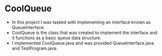 # CoolQueue

- In this project I was tasked with implementing an interface known as QueueInterface.
- CoolQueue is the class that was created to implement the interface and it functions as a basic queue data structure.
- I implemented CoolQueue.java and was provided QueueInterface.java and TestProgram.java.